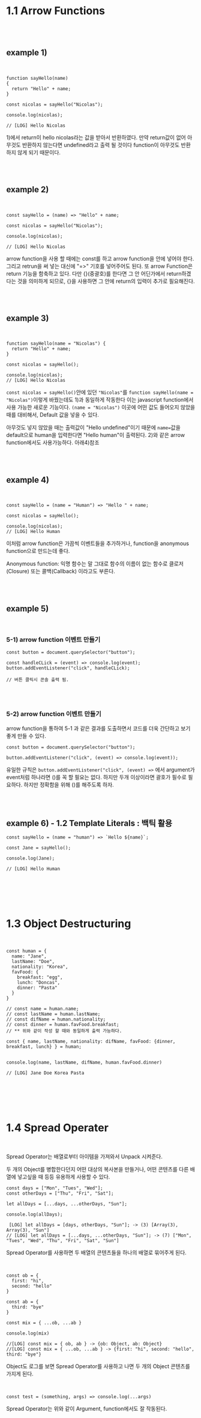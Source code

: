 <br>

# 1.1 Arrow Functions

<br>
<br>

## example 1)

<br>

```
function sayHello(name) 
{
  return "Hello" + name;
}

const nicolas = sayHello("Nicolas");

console.log(nicolas);

// [LOG] Hello Nicolas
```

1)에서 return이 hello nicolas라는 값을 받아서 반환하였다. 만약 return값이 없어 아무것도 반환하지 않는다면 undefined라고 출력 될 것이다 function이 아무것도 반환하지 않게 되기 때문이다.

<br>
<br>

## example 2)

<br>

```
const sayHello = (name) => "Hello" + name;

const nicolas = sayHello("Nicolas");

console.log(nicolas);

// [LOG] Hello Nicolas
```

arrow function을 사용 할 때에는 const를 하고 arrow function을 안에 넣어야 한다. 그리고 retrun을 써 넣는 대신에 "=>" 기호를 넣어주어도 된다. 또 arrow Function은 return 기능을 함축하고 있다. 다만 {}(중괄호)를 한다면 그 안 어딘가에서 return하겠다는 것을 의미하게 되므로, {}을 사용하면 그 안에 return의 입력이 추가로 필요해진다.

<br>
<br>

## example 3)

<br>

```
function sayHello(name = "Nicolas") {
  return "Hello" + name;
}

const nicolas = sayHello();

console.log(nicolas);
// [LOG] Hello Nicolas
```

`const nicolas = sayHello()`안에 있던 `"Nicolas"`를 `function sayHello(name = "Nicolas")`이렇게 바꿨는데도 1)과 동일하게 작동한다 이는 javascript function에서 사용 가능한 새로운 기능이다. `(name = "Nicolas")` 이곳에 어떤 값도 들어오지 않았을 때를 대비해서, Default 값을 넣을 수 있다.

아무것도 넣지 않았을 때는 출력값이 "Hello undefined"이기 때문에 `name=`값을 default으로 human을 입력한다면 "Hello human"이 출력된다. 2)와 같은 arrow function에서도 사용가능하다. 아래4)참조

<br>
<br>

## example 4)

<br>

```
const sayHello = (name = "Human") => "Hello " + name;

const nicolas = sayHello();

console.log(nicolas);
// [LOG] Hello Human
```

이처럼 arrow function은 가끔씩 이벤트들을 추가하거나, function을 anonymous function으로 만드는데 좋다. 

Anonymous function: 익명 함수는 말 그대로 함수의 이름이 없는 함수로 클로저(Closure) 또는 콜백(Callback) 이라고도 부른다.

<br>
<br>

## example 5)

<br>

### 5-1) arrow function 이벤트 만들기

```
const button = document.querySelector("button");

const handleCLick = (event) => console.log(event);
button.addEventListener("click", handleCLick);

// 버튼 클릭시 콘솔 출력 됨.
```

<br>
<br>

### 5-2) arrow function 이벤트 만들기

arrow function을 통하여 5-1 과 같은 결과를 도출하면서 코드를 더욱 간단하고 보기 좋게 만들 수 있다.

```
const button = document.querySelector("button");

button.addEventListener("click", (event) => console.log(event));
```

유일한 규칙은 `button.addEventListener("click", (event) =>` 에서 argument가 event처럼 하나라면 ()를 꼭 할 필요는 없다. 하지만 두개 이상이라면 괄호가 필수로 필요하다. 하지만 정확함을 위해 ()를 해주도록 하자.

<br>
<br>

## example 6) - 1.2 Template Literals : 백틱 활용

```
const sayHello = (name = "human") => `Hello ${name}`;

const Jane = sayHello(); 

console.log(Jane);

// [LOG] Hello Human
```

<br>
<br>
<br>
<br>

# 1.3 Object Destructuring

<br>

```
const human = {
  name: "Jane",
  lastName: "Doe",
  nationality: "Korea",
  favFood: {
    breakfast: "egg",
    lunch: "Doncas",
    dinner: "Pasta"
  }
}

// const name = human.name;
// const lastName = human.lastName;
// const difName = human.nationality;
// const dinner = human.favFood.breakfast;
// ** 위와 같이 작성 할 때와 동일하게 출력 가능하다.

const { name, lastName, nationality: difName, favFood: {dinner, breakfast, lunch} } = human; 


console.log(name, lastName, difName, human.favFood.dinner)

// [LOG] Jane Doe Korea Pasta
```

<br>
<br>
<br>
<br>

# 1.4 Spread Operater

<br>

Spread Operator는 배열로부터 아이템을 가져와서 Unpack 시켜준다.

두 개의 Object를 병합한다던지 어떤 대상의 복사본을 만들거나, 어떤 콘텐츠를 다른 배열에 넣고싶을 때 등등 유용하게 사용할 수 있다.

```
const days = ["Mon", "Tues", "Wed"];
const otherDays = ["Thu", "Fri", "Sat"];

let allDays = [...days, ...otherDays, "Sun"];

console.log(allDays);

 [LOG] let allDays = [days, otherDays, "Sun"]; -> (3) [Array(3), Array(3), "Sun"]
// [LOG] let allDays = [...days, ...otherDays, "Sun"]; -> (7) ["Mon", "Tues", "Wed", "Thu", "Fri", "Sat", "Sun"]
```

Spread Operator를 사용하면 두 배열의 콘텐츠들을 하나의 배열로 묶어주게 된다.

<br>

```
const ob = {
  first: "hi",
  second: "hello"
}

const ab = {
  third: "bye"
}

const mix = { ...ob, ...ab }

console.log(mix)

//[LOG] const mix = { ob, ab } -> {ob: Object, ab: Object} 
//[LOG] const mix = { ...ob, ...ab } -> {first: "hi", second: "hello", third: "bye"}
```

Object도 로그를 보면 Spread Operator를 사용하고 나면 두 개의 Object 콘텐츠를 가지게 된다.

<br>

```
const test = (something, args) => console.log(...args)
```

Spread Operator는 위와 같이 Argument, function에서도 잘 작동된다.